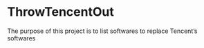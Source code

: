 # ThrowTencentOut

The purpose of this project is to list softwares to replace Tencent’s softwares

